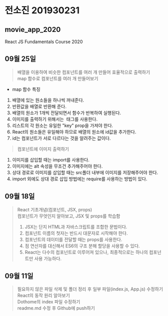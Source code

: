 # 전소진 201930231
## movie_app_2020
React JS Fundamentals Course 2020 

## 09월 25일
> 배열을 이용하여 비슷한 컴포넌트를 여러 개 만들어 효율적으로 출력하기 <br>
> map 함수로 컴포넌트를 여러 개 만들어보기
- map 함수 특징
1. 배열에 있는 원소들을 하나씩 꺼내준다.
2. 반환값을 배열로 반환해 준다.
3. 배열의 원소가 1개씩 전달되면서 함수가 반복하여 실행된다.
4. 이미지를 출력하기 위해서는 <img> 태그를 사용한다.
5. 리스트의 각 원소는 유일한 "key" prop을 가져야 한다.
6. React의 원소들은 유일해야 하므로 배열의 원소에 id값을 추가한다.
7. id는 컴포넌트가 서로 다르다는 것을 알려주는 값이다.
> 컴포넌트에 이미지 출력하기
1. 이미지를 삽입할 때는 import를 사용한다.
2. 이미지에는 alt 속성을 무조건 추가해주어야 한다.
3. 상대 경로로 이미지를 삽입할 때는 src폴더 내부에 이미지를 저장해주어야 한다.
4. import 외에도 상대 경로 삽입 방법에는 require를 사용하는 방법이 있다.

## 09월 18일
> React 기초개념(컴포넌트, JSX, props) <br>
> 컴포넌트가 무엇인지 알아보고, JSX 및 props를 학습함
> 1. JSX는 단지 HTML과 자바스크립트를 조합한 문법이다.
> 2. 컴포넌트 이름의 첫자는 반드시 대문자로 시작해야 한다.
> 3. 컴포넌트의 데이터를 전달할 때는 props를 사용한다.
> 4. 점 연산자를 대신해서 ES6의 구조 분해 할당을 사용할 수 있다.
> 5. React는 다수의 컴포넌트로 이루어져 있으나, 최종적으로는 하나의 컴포넌트만 사용 가능하다.

## 09월 11일
> 필요하지 않은 파일 삭제 및 폴더 정리 후 일부 파일(index.js, App.js) 수정하기 <br>
> React의 동작 원리 알아보기 <br>
> Dothome의 index 파일 수정하기 <br>
> readme.md 수정 후 Github에 push하기
